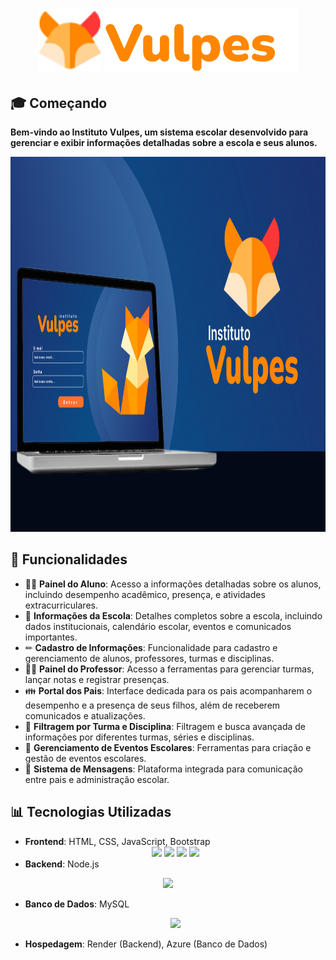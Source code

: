 <h1 align= "center">
   <img src = "./img/raposa_logo.png" height = "100">
  <img src = "./img/logo.png" height = "100">
</h1>

## 🎓 Começando

**Bem-vindo ao Instituto Vulpes, um sistema escolar desenvolvido para gerenciar e exibir informações detalhadas sobre a escola e seus alunos.**
<div align = "center">
  <img src = "./img/readme_img.png" height = "600">
</div>

## 🏤 Funcionalidades

- 👩‍🎓 **Painel do Aluno**: Acesso a informações detalhadas sobre os alunos, incluindo desempenho acadêmico, presença, e atividades extracurriculares.
- 🏫 **Informações da Escola**: Detalhes completos sobre a escola, incluindo dados institucionais, calendário escolar, eventos e comunicados importantes.
- ✏ **Cadastro de Informações**: Funcionalidade para cadastro e gerenciamento de alunos, professores, turmas e disciplinas.
- 👨‍🏫 **Painel do Professor**: Acesso a ferramentas para gerenciar turmas, lançar notas e registrar presenças.
- 👪 **Portal dos Pais**: Interface dedicada para os pais acompanharem o desempenho e a presença de seus filhos, além de receberem comunicados e atualizações.
- 📕 **Filtragem por Turma e Disciplina**: Filtragem e busca avançada de informações por diferentes turmas, séries e disciplinas.
- 📌 **Gerenciamento de Eventos Escolares**: Ferramentas para criação e gestão de eventos escolares.
- 💬 **Sistema de Mensagens**: Plataforma integrada para comunicação entre pais e administração escolar.

## 📊 Tecnologias Utilizadas

- **Frontend**: HTML, CSS, JavaScript, Bootstrap
  <div align = "center"> 
    <img height="50" src="https://user-images.githubusercontent.com/25181517/192158954-f88b5814-d510-4564-b285-dff7d6400dad.png">  <img height="50" src="https://user-images.githubusercontent.com/25181517/183898674-75a4a1b1-f960-4ea9-abcb-637170a00a75.png"> 
    <img height="50" src="https://user-images.githubusercontent.com/25181517/117447155-6a868a00-af3d-11eb-9cfe-245df15c9f3f.png">   <img height="50" src="https://user-images.githubusercontent.com/25181517/183898054-b3d693d4-dafb-4808-a509-bab54cf5de34.png">            </div>
- **Backend**: Node.js
  
 <div align = "center">
  <img height="50" src="https://user-images.githubusercontent.com/25181517/183568594-85e280a7-0d7e-4d1a-9028-c8c2209e073c.png">
</div>

- **Banco de Dados**: MySQL
  
  <div align = "center"> 
    <img height="50" src="https://user-images.githubusercontent.com/25181517/183896128-ec99105a-ec1a-4d85-b08b-1aa1620b2046.png">
  </div>
  
- **Hospedagem**: Render (Backend), Azure (Banco de Dados)

